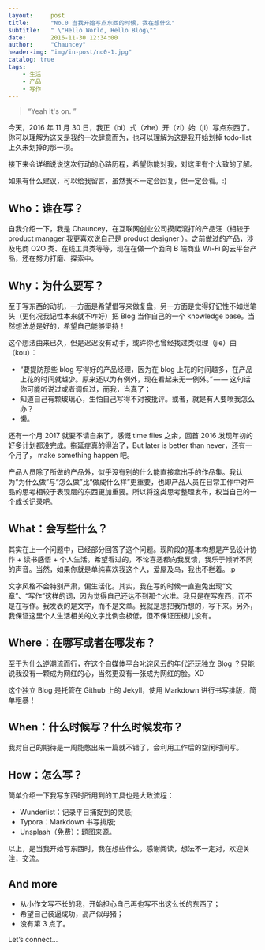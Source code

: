 ```yaml
---
layout:     post
title:      "No.0 当我开始写点东西的时候，我在想什么"
subtitle:   " \"Hello World, Hello Blog\""
date:       2016-11-30 12:34:00
author:     "Chauncey"
header-img: "img/in-post/no0-1.jpg"
catalog: true
tags:
    - 生活
    - 产品
    - 写作
---
```


> “Yeah It's on. ”

今天，2016 年 11 月 30 日，我正（bi）式（zhe）开（zi）始（ji）写点东西了。你可以理解为这又是我的一次肆意而为，也可以理解为这是我开始划掉 todo-list 上久未划掉的那一项。

接下来会详细说说这次行动的心路历程，希望你能对我，对这里有个大致的了解。

如果有什么建议，可以给我留言，虽然我不一定会回复，但一定会看。:)

## Who：谁在写？

自我介绍一下，我是 Chauncey，在互联网创业公司摸爬滚打的产品汪（相较于 product manager 我更喜欢说自己是 product designer ）。之前做过的产品，涉及电商 O2O 类、在线工具类等等，现在在做一个面向 B 端商业 Wi-Fi 的云平台产品，还在努力打磨、探索中。

## Why：为什么要写？

至于写东西的动机，一方面是希望借写来做复盘，另一方面是觉得好记性不如烂笔头（更何况我记性本来就不咋好）把 Blog 当作自己的一个 knowledge base。当然想法总是好的，希望自己能够坚持！

这个想法由来已久，但是迟迟没有动手，或许你也曾经找过类似理（jie）由（kou）：

* “要提防那些 blog 写得好的产品经理，因为在 blog 上花的时间越多，在产品上花的时间就越少。原来还以为有例外，现在看起来无一例外。” — — 这句话你可能听说过或者调侃过，而我，当真了；
* 知道自己有颗玻璃心，生怕自己写得不对被批评。或者，就是有人要喷我怎么办？
* 懒。

还有一个月 2017 就要不请自来了，感慨 time flies 之余，回首 2016 发现年初的好多计划都没完成。拖延症真的得治了，But later is better than never，还有一个月了， make something happen 吧。

产品人员除了所做的产品外，似乎没有别的什么能直接拿出手的作品集。我认为“为什么做”与“怎么做”比“做成什么样”更重要，也即产品人员在日常工作中对产品的思考相较于表现层的东西更加重要。所以将这类思考整理发布，权当自己的一个成长记录吧。

## What：会写些什么？

其实在上一个问题中，已经部分回答了这个问题。现阶段的基本构想是产品设计协作 + 读书感悟 + 个人生活。希望看过的，不论喜恶都向我反馈，我乐于倾听不同的声音。当然，如果你就是单纯喜欢我这个人，爱屋及乌，我也不拦着。:p

文字风格不会特别严肃，偏生活化。其实，我在写的时候一直避免出现“文章”、“写作”这样的词，因为觉得自己还达不到那个水准。我只是在写东西，而不是在写作。我发表的是文字，而不是文章。我就是想把我所想的，写下来。另外，我保证这里个人生活相关的文字比例会极低，但不保证压根儿没有。

## Where：在哪写或者在哪发布？

至于为什么逆潮流而行，在这个自媒体平台叱诧风云的年代还玩独立 Blog ？只能说我没有一颗成为网红的心，当然更没有一张成为网红的脸。XD

这个独立 Blog 是托管在 Github 上的 Jekyll，使用 Markdown 进行书写排版，简单粗暴！

## When：什么时候写？什么时候发布？

我对自己的期待是一周能憋出来一篇就不错了，会利用工作后的空闲时间写。

## How：怎么写？

简单介绍一下我写东西时所用到的工具也是大致流程：

* Wunderlist：记录平日捕捉到的灵感;
* Typora：Markdown 书写排版;
* Unsplash（免费）：题图来源。

以上，是当我开始写东西时，我在想些什么。感谢阅读，想法不一定对，欢迎关注，交流。

## And more

* 从小作文写不长的我，开始担心自己再也写不出这么长的东西了；
* 希望自己装逼成功，高产似母猪；
* 没有第 3 点了。

Let’s connect…
